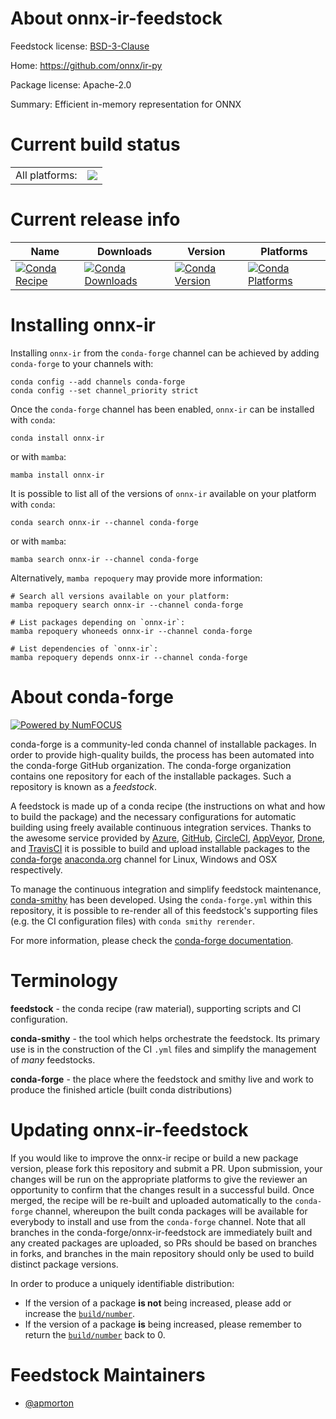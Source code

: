 About onnx-ir-feedstock
=======================

Feedstock license: [BSD-3-Clause](https://github.com/conda-forge/onnx-ir-feedstock/blob/main/LICENSE.txt)

Home: https://github.com/onnx/ir-py

Package license: Apache-2.0

Summary: Efficient in-memory representation for ONNX

Current build status
====================


<table><tr><td>All platforms:</td>
    <td>
      <a href="https://dev.azure.com/conda-forge/feedstock-builds/_build/latest?definitionId=26192&branchName=main">
        <img src="https://dev.azure.com/conda-forge/feedstock-builds/_apis/build/status/onnx-ir-feedstock?branchName=main">
      </a>
    </td>
  </tr>
</table>

Current release info
====================

| Name | Downloads | Version | Platforms |
| --- | --- | --- | --- |
| [![Conda Recipe](https://img.shields.io/badge/recipe-onnx--ir-green.svg)](https://anaconda.org/conda-forge/onnx-ir) | [![Conda Downloads](https://img.shields.io/conda/dn/conda-forge/onnx-ir.svg)](https://anaconda.org/conda-forge/onnx-ir) | [![Conda Version](https://img.shields.io/conda/vn/conda-forge/onnx-ir.svg)](https://anaconda.org/conda-forge/onnx-ir) | [![Conda Platforms](https://img.shields.io/conda/pn/conda-forge/onnx-ir.svg)](https://anaconda.org/conda-forge/onnx-ir) |

Installing onnx-ir
==================

Installing `onnx-ir` from the `conda-forge` channel can be achieved by adding `conda-forge` to your channels with:

```
conda config --add channels conda-forge
conda config --set channel_priority strict
```

Once the `conda-forge` channel has been enabled, `onnx-ir` can be installed with `conda`:

```
conda install onnx-ir
```

or with `mamba`:

```
mamba install onnx-ir
```

It is possible to list all of the versions of `onnx-ir` available on your platform with `conda`:

```
conda search onnx-ir --channel conda-forge
```

or with `mamba`:

```
mamba search onnx-ir --channel conda-forge
```

Alternatively, `mamba repoquery` may provide more information:

```
# Search all versions available on your platform:
mamba repoquery search onnx-ir --channel conda-forge

# List packages depending on `onnx-ir`:
mamba repoquery whoneeds onnx-ir --channel conda-forge

# List dependencies of `onnx-ir`:
mamba repoquery depends onnx-ir --channel conda-forge
```


About conda-forge
=================

[![Powered by
NumFOCUS](https://img.shields.io/badge/powered%20by-NumFOCUS-orange.svg?style=flat&colorA=E1523D&colorB=007D8A)](https://numfocus.org)

conda-forge is a community-led conda channel of installable packages.
In order to provide high-quality builds, the process has been automated into the
conda-forge GitHub organization. The conda-forge organization contains one repository
for each of the installable packages. Such a repository is known as a *feedstock*.

A feedstock is made up of a conda recipe (the instructions on what and how to build
the package) and the necessary configurations for automatic building using freely
available continuous integration services. Thanks to the awesome service provided by
[Azure](https://azure.microsoft.com/en-us/services/devops/), [GitHub](https://github.com/),
[CircleCI](https://circleci.com/), [AppVeyor](https://www.appveyor.com/),
[Drone](https://cloud.drone.io/welcome), and [TravisCI](https://travis-ci.com/)
it is possible to build and upload installable packages to the
[conda-forge](https://anaconda.org/conda-forge) [anaconda.org](https://anaconda.org/)
channel for Linux, Windows and OSX respectively.

To manage the continuous integration and simplify feedstock maintenance,
[conda-smithy](https://github.com/conda-forge/conda-smithy) has been developed.
Using the ``conda-forge.yml`` within this repository, it is possible to re-render all of
this feedstock's supporting files (e.g. the CI configuration files) with ``conda smithy rerender``.

For more information, please check the [conda-forge documentation](https://conda-forge.org/docs/).

Terminology
===========

**feedstock** - the conda recipe (raw material), supporting scripts and CI configuration.

**conda-smithy** - the tool which helps orchestrate the feedstock.
                   Its primary use is in the construction of the CI ``.yml`` files
                   and simplify the management of *many* feedstocks.

**conda-forge** - the place where the feedstock and smithy live and work to
                  produce the finished article (built conda distributions)


Updating onnx-ir-feedstock
==========================

If you would like to improve the onnx-ir recipe or build a new
package version, please fork this repository and submit a PR. Upon submission,
your changes will be run on the appropriate platforms to give the reviewer an
opportunity to confirm that the changes result in a successful build. Once
merged, the recipe will be re-built and uploaded automatically to the
`conda-forge` channel, whereupon the built conda packages will be available for
everybody to install and use from the `conda-forge` channel.
Note that all branches in the conda-forge/onnx-ir-feedstock are
immediately built and any created packages are uploaded, so PRs should be based
on branches in forks, and branches in the main repository should only be used to
build distinct package versions.

In order to produce a uniquely identifiable distribution:
 * If the version of a package **is not** being increased, please add or increase
   the [``build/number``](https://docs.conda.io/projects/conda-build/en/latest/resources/define-metadata.html#build-number-and-string).
 * If the version of a package **is** being increased, please remember to return
   the [``build/number``](https://docs.conda.io/projects/conda-build/en/latest/resources/define-metadata.html#build-number-and-string)
   back to 0.

Feedstock Maintainers
=====================

* [@apmorton](https://github.com/apmorton/)


